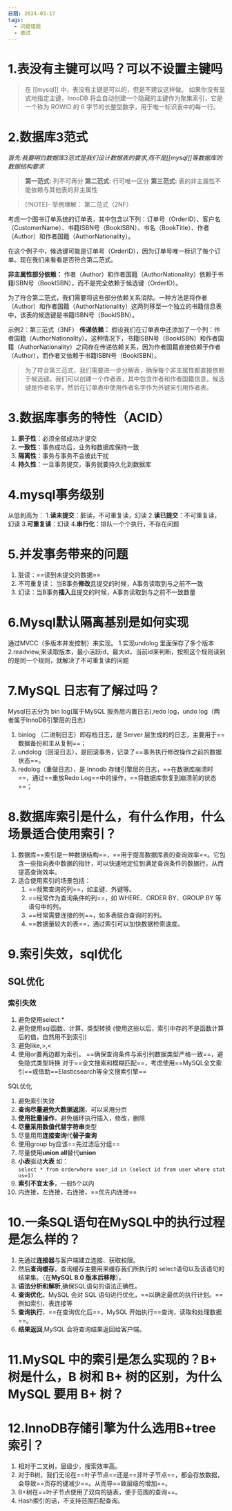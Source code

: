 ```yaml
---
日期: 2024-03-17
tags:
  - 问题错题
  - 面试
---
```

# 1.表没有主键可以吗？可以不设置主键吗
>在 [[mysql]] 中，表没有主键是可以的，但是不建议这样做。
>如果你没有显式地指定主键，InnoDB 将会自动创建一个隐藏的主键作为聚集索引，它是一个称为 ROWID 的 6 字节的长整型数字，用于唯一标识表中的每一行。

# 2.数据库3范式
*首先:我要明白数据库3范式是我们设计数据表的要求,而不是[[mysql]]等数据库的数据结构要求*
>**第一范式:** 列不可再分
>**第二范式:** 行可唯一区分
>**第三范式:** 表的非主属性不能依赖与其他表的非主属性

>[!NOTE]- 举例理解：
>第二范式（2NF）
>
考虑一个图书订单系统的订单表，其中包含以下列：订单号（OrderID）、客户名（CustomerName）、书籍ISBN号（BookISBN）、书名（BookTitle）、作者（Author）和作者国籍（AuthorNationality）。
>
在这个例子中，候选键可能是订单号（OrderID），因为订单号唯一标识了每个订单。现在我们来看看是否符合第二范式。
>
**非主属性部分依赖：** 作者（Author）和作者国籍（AuthorNationality）依赖于书籍ISBN号（BookISBN），而不是完全依赖于候选键（OrderID）。
>
为了符合第二范式，我们需要将这些部分依赖关系消除。一种方法是将作者（Author）和作者国籍（AuthorNationality）这两列移至一个独立的书籍信息表中，该表的候选键是书籍ISBN号（BookISBN）。
>
示例2：第三范式（3NF）
 **传递依赖：** 假设我们在订单表中还添加了一个列：作者国籍（AuthorNationality）。这种情况下，书籍ISBN号（BookISBN）和作者国籍（AuthorNationality）之间存在传递依赖关系，因为作者国籍直接依赖于作者（Author），而作者又依赖于书籍ISBN号（BookISBN）。
>
>为了符合第三范式，我们需要进一步分解表，确保每个非主属性都直接依赖于候选键。我们可以创建一个作者表，其中包含作者和作者国籍信息，候选键是作者名字，然后在订单表中使用作者名字作为外键来引用作者表。


# 3.数据库事务的特性（ACID）
1. **原子性**：必须全部成功才提交
2. **一致性**：事务成功后，业务和数据库保持一致
3. **隔离性**：事务与事务不会彼此干扰
4. **持久性**：一旦事务提交，事务就要持久化到数据库


# 4.mysql事务级别
从低到高为：
1.**读未提交**：脏读，不可重复读，幻读
2.**读已提交**：不可重复读，幻读
3.**可重复读**：幻读
4.**串行化**：排队一个个执行，不存在问题

# 5.并发事务带来的问题
1. 脏读：==读到未提交的数据==
2. 不可重复读： 当B事务**修改**且提交的时候，A事务读取到与之前不一致
3. 幻读：当B事务**插入**且提交的时候，A事务读取到与之前不一致数量
# 6.Mysql默认隔离基别是如何实现
通过MVCC（多版本并发控制）来实现。
	1.实现undolog 里面保存了多个版本
	2.readview,来读取版本，最小活跃id，最大id，当前id来判断，按照这个规则读到的是同一个规则，就解决了不可重复读的问题
# 7.MySQL ⽇志有了解过吗？
Mysql日志分为
bin log(属于MySQL 服务层内置日志),redo log，undo log（两者属于InnoDB引擎层的日志）
1. binlog （二进制日志）即存档⽇志，是 Server 层⽣成的的⽇志，主要⽤于==数据备份和主从复制==；
2. undolog（回滚⽇志），是回滚事务，记录了==事务执行修改操作之前的数据状态==。
3. redolog（重做⽇志），是 Innodb 存储引擎层的⽇志，==在数据库崩溃时==，通过==重放Redo Log==中的操作，==将数据库恢复到崩溃前的状态==；
# 8.数据库索引是什么，有什么作⽤，什么场景适合使⽤索引？
1. 数据库==索引是⼀种数据结构==，==⽤于提⾼数据库表的查询效率==。它包含⼀些指向表中数据的指针，可以快速地定位到满⾜查询条件的数据⾏，从⽽提⾼查询效率。
2. 适合使⽤索引的场景包括：
	1. ==频繁查询的列==，如主键、外键等。
	2. ==经常作为查询条件的列==，如 WHERE、ORDER BY、GROUP BY 等语句中的列。
	3. ==经常需要连接的列==，如多表联合查询时的列。
	4. ==数据量较⼤的表==，通过索引可以加快数据检索速度。
# 9.索引失效，sql优化

## SQL优化
### 索引失效
1. 避免使用select \*
2. 避免使⽤sql函数、计算、类型转换
(使⽤这些以后，索引中存的不是函数计算后的值，⾃然⽤不到索引)
3. 避免like,>,< 
4. 使用or要两边都为索引。
==确保查询条件与索引列数据类型严格一致==，避免隐式类型转换
对于==全文搜索和模糊匹配==，考虑使用==MySQL全文索引==或借助==Elasticsearch等全文搜索引擎==

SQL优化
1.  避免索引失效
2.  **查询尽量避免大数据返回**，可以采用分页
3. **使用批量操作**，避免循环执行插入，修改，删除
4. **尽量采用数值代替字符串**类型
5. 尽量用用**连接查询**代**替子查询**
6. 使用group by应该==先过滤后分组==
7. 尽量使用**union all**替代**union**
8. **小表**驱动**大表**    如：`select * from orderwhere user_id in (select id from user where status=1)`
9. **索引不宜太多**，一般5个以内
10. 内连接，左连接，右连接，==优先内连接==


# 10.一条SQL语句在MySQL中的执行过程是怎么样的？
1. 先通过**连接器**与客户端建立连接、获取权限。
2. 然后**查询缓存**，查询缓存主要用来缓存我们所执行的 select语句以及该语句的结果集。（在**MySQL 8.0 版本后移除**）。
3. **语法分析和解析**,确保SQL语句的语法正确性。
4. **查询优化**，MySQL 会对 SQL 语句进⾏优化，==以确定最优的执⾏计划。==例如索引、表连接等
5. **查询执⾏**，==在查询优化后==，MySQL 开始执⾏==查询，读取和处理数据==。
6.  **结果返回**,MySQL 会将查询结果返回给客户端。

# 11.MySQL 中的索引是怎么实现的？B+ 树是什么，B 树和 B+ 树的区别，为什么MySQL 要⽤ B+ 树？


# 12.InnoDB存储引擎为什么选用B+tree索引？
1. 相对于二叉树，层级少，搜索效率高。
2. 对于B树，我们无论在==叶子节点==还是==非叶子节点==，都会存放数据，会导致==页存的键减少==。从而导==致层级的增加==。
3. B+树在==叶子节点使用了双向的链表，便于范围的查询==。
4. Hash索引的话，不支持范围匹配查询。



